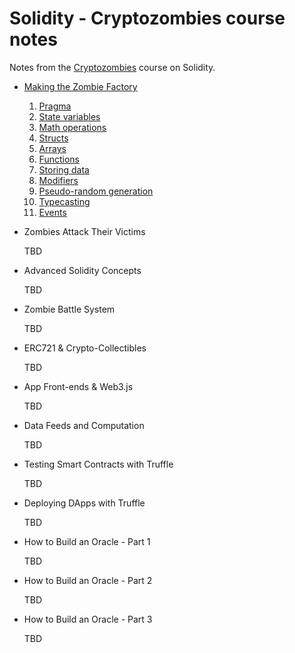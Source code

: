 # Solidity - Cryptozombies course notes
Notes from the [Cryptozombies](https://cryptozombies.io) course on Solidity.

* [Making the Zombie Factory](01%20-%20Making%20the%20Zombie%20Factory.md)
  1. [Pragma](01%20-%20Making%20the%20Zombie%20Factory.md#pragma)
  2. [State variables](01%20-%20Making%20the%20Zombie%20Factory.md#state-variables)
  3. [Math operations](01%20-%20Making%20the%20Zombie%20Factory.md#math-operations)
  4. [Structs](01%20-%20Making%20the%20Zombie%20Factory.md#structs)
  5. [Arrays](01%20-%20Making%20the%20Zombie%20Factory.md#arrays)
  6. [Functions](01%20-%20Making%20the%20Zombie%20Factory.md#functions)
  7. [Storing data](01%20-%20Making%20the%20Zombie%20Factory.md#storing-data)
  8. [Modifiers](01%20-%20Making%20the%20Zombie%20Factory.md#modifiers)
  9. [Pseudo-random generation](01%20-%20Making%20the%20Zombie%20Factory.md#pseudo-random-generation)
  10. [Typecasting](01%20-%20Making%20the%20Zombie%20Factory.md#typecasting)
  11. [Events](01%20-%20Making%20the%20Zombie%20Factory.md#events)

* Zombies Attack Their Victims

  TBD

* Advanced Solidity Concepts

  TBD

* Zombie Battle System

  TBD

* ERC721 & Crypto-Collectibles

  TBD

* App Front-ends & Web3.js

  TBD

* Data Feeds and Computation

  TBD

* Testing Smart Contracts with Truffle

  TBD

* Deploying DApps with Truffle

  TBD

* How to Build an Oracle - Part 1

  TBD

* How to Build an Oracle - Part 2

  TBD

* How to Build an Oracle - Part 3

  TBD